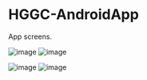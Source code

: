 # HGGC-AndroidApp
App screens. 


![image](https://github.com/buttawb/HGGC-AndroidApp/assets/102326149/8d83ce5a-fc0e-43e8-9885-2196f0db1e80) ![image](https://github.com/buttawb/HGGC-AndroidApp/assets/102326149/d2901451-4d3b-4c0e-8eaf-7cda79733eac)


![image](https://github.com/buttawb/HGGC-AndroidApp/assets/102326149/62b6e971-5a9c-42d6-b5e6-b6c500f414b7) ![image](https://github.com/buttawb/HGGC-AndroidApp/assets/102326149/91e26163-13ae-4d7b-9e82-621bb4c794b6)







